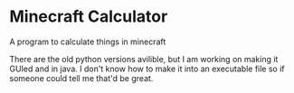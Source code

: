 # Minecraft Calculator
A program to calculate things in minecraft

There are the old python versions avilible, but I am working on making it GUIed and in java. I don't know how to make it into an executable file so if someone could tell me that'd be great.
